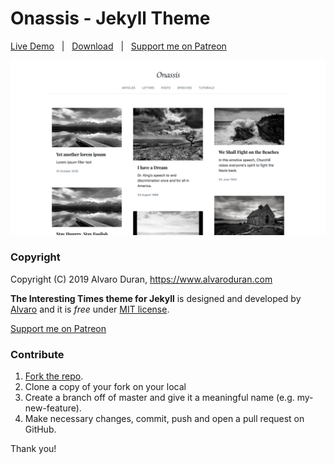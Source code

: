 # Onassis - Jekyll Theme

[Live Demo](https://alvaroduran.com/Onassis) &nbsp; | &nbsp; [Download](https://github.com/ohduran/Onassis/archive/master.zip) &nbsp; | &nbsp; [Support me on Patreon](https://patreon.com/alvaroduran)

![mediumish](assets/images/Onassis.png)


### Copyright

Copyright (C) 2019 Alvaro Duran, https://www.alvaroduran.com

**The Interesting Times theme for Jekyll** is designed and developed by [Alvaro](https://alvaroduran.com) and it is *free* under [MIT license](https://alvaroduran.mit-license.org/).

<a href="https://patreon.com/alvaroduran" target="_blank">Support me on Patreon</a>

### Contribute

1. [Fork the repo](https://github.com/ohduran/Onassis).
2. Clone a copy of your fork on your local
3. Create a branch off of master and give it a meaningful name (e.g. my-new-feature).
4. Make necessary changes, commit, push and open a pull request on GitHub.

Thank you!

